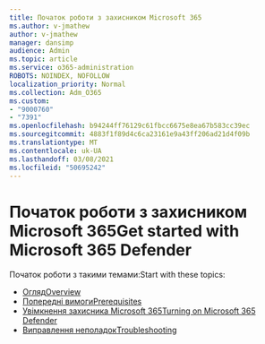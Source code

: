 ```yaml
---
title: Початок роботи з захисником Microsoft 365
ms.author: v-jmathew
author: v-jmathew
manager: dansimp
audience: Admin
ms.topic: article
ms.service: o365-administration
ROBOTS: NOINDEX, NOFOLLOW
localization_priority: Normal
ms.collection: Adm_O365
ms.custom:
- "9000760"
- "7391"
ms.openlocfilehash: b94244ff76129c61fbcc6675e8ea67b583cc39ec
ms.sourcegitcommit: 4883f1f89d4c6ca23161e9a43ff206ad21d4f09b
ms.translationtype: MT
ms.contentlocale: uk-UA
ms.lasthandoff: 03/08/2021
ms.locfileid: "50695242"
---
```

# <a name="get-started-with-microsoft-365-defender"></a><span data-ttu-id="5f1dc-102">Початок роботи з захисником Microsoft 365</span><span class="sxs-lookup"><span data-stu-id="5f1dc-102">Get started with Microsoft 365 Defender</span></span>

<span data-ttu-id="5f1dc-103">Початок роботи з такими темами:</span><span class="sxs-lookup"><span data-stu-id="5f1dc-103">Start with these topics:</span></span>

- [<span data-ttu-id="5f1dc-104">Огляд</span><span class="sxs-lookup"><span data-stu-id="5f1dc-104">Overview</span></span>](https://docs.microsoft.com/microsoft-365/security/mtp/microsoft-threat-protection)
- [<span data-ttu-id="5f1dc-105">Попередні вимоги</span><span class="sxs-lookup"><span data-stu-id="5f1dc-105">Prerequisites</span></span>](https://docs.microsoft.com/microsoft-365/security/mtp/prerequisites)
- [<span data-ttu-id="5f1dc-106">Увімкнення захисника Microsoft 365</span><span class="sxs-lookup"><span data-stu-id="5f1dc-106">Turning on Microsoft 365 Defender</span></span>](https://docs.microsoft.com/microsoft-365/security/mtp/mtp-enable)
- [<span data-ttu-id="5f1dc-107">Виправлення неполадок</span><span class="sxs-lookup"><span data-stu-id="5f1dc-107">Troubleshooting</span></span>](https://docs.microsoft.com/microsoft-365/security/mtp/troubleshoot)
